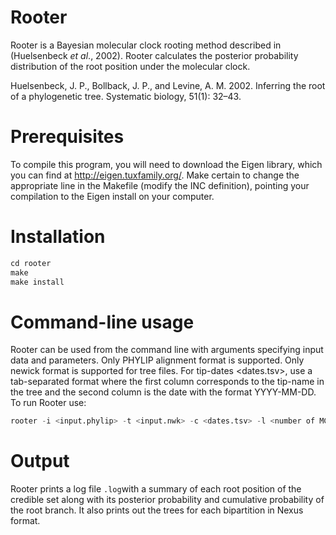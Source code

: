 # Rooter
Rooter is a Bayesian molecular clock rooting method described in (Huelsenbeck <i>et al</i>., 2002). Rooter calculates the posterior probability distribution of the root position under the molecular clock.

Huelsenbeck, J. P., Bollback, J. P., and Levine, A. M. 2002. Inferring  the  root  of  a  phylogenetic  tree. Systematic biology, 51(1): 32–43.
# Prerequisites
To compile this program, you will need to download the Eigen library, which you can find at http://eigen.tuxfamily.org/. Make certain to change the appropriate line in the Makefile (modify the INC definition), pointing your compilation to the Eigen install on your computer.
# Installation

```S
cd rooter
make
make install
```
# Command-line usage
Rooter can be used from the command line with arguments specifying input data and parameters. Only PHYLIP alignment format is supported. Only newick format is supported for tree files. For tip-dates <dates.tsv>, use a tab-separated format where the first column corresponds to the tip-name in the tree and the second column is the date with the format YYYY-MM-DD. To run Rooter use:

```S
rooter -i <input.phylip> -t <input.nwk> -c <dates.tsv> -l <number of MCMC iterations> -s <number of MCMC samples> -p <number of times to print to stdout> -o <output_prefix>
```
# Output
Rooter prints a log file <code><prefix>.log</code>with a summary of each root position of the credible set along with its posterior probability and cumulative probability of the root branch. It also prints out the trees for each bipartition in Nexus format.
